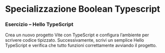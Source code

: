 # Specializzazione Boolean Typescript

### Esercizio – Hello TypeScript   
Crea un nuovo progetto Vite con TypeScript e configura l’ambiente per scrivere codice tipizzato.
Successivamente, scrivi un semplice Hello TypeScript e verifica che tutto funzioni correttamente avviando il progetto.
